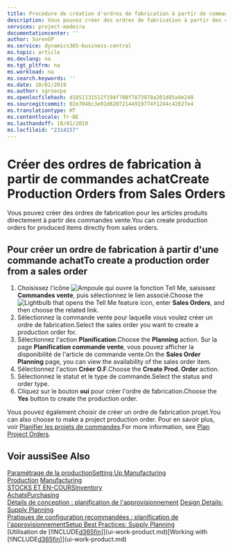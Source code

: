 ```yaml
---
title: Procédure de création d'ordres de fabrication à partir de commandes vente | Microsoft Docs
description: Vous pouvez créer des ordres de fabrication à partir des commandes vente dans le département Ventes & marketing.
services: project-madeira
documentationcenter: ''
author: SorenGP
ms.service: dynamics365-business-central
ms.topic: article
ms.devlang: na
ms.tgt_pltfrm: na
ms.workload: na
ms.search.keywords: ''
ms.date: 10/01/2019
ms.author: sgroespe
ms.openlocfilehash: d1851131512f194f708f7873978a201d85a9e248
ms.sourcegitcommit: 02e704bc3e01d62072144919774f1244c42827e4
ms.translationtype: HT
ms.contentlocale: fr-BE
ms.lasthandoff: 10/01/2019
ms.locfileid: "2314157"
---
```

# <a name="create-production-orders-from-sales-orders"></a><span data-ttu-id="d63fe-103">Créer des ordres de fabrication à partir de commandes achat</span><span class="sxs-lookup"><span data-stu-id="d63fe-103">Create Production Orders from Sales Orders</span></span>
<span data-ttu-id="d63fe-104">Vous pouvez créer des ordres de fabrication pour les articles produits directement à partir des commandes vente.</span><span class="sxs-lookup"><span data-stu-id="d63fe-104">You can create production orders for produced items directly from sales orders.</span></span>  

## <a name="to-create-a-production-order-from-a-sales-order"></a><span data-ttu-id="d63fe-105">Pour créer un ordre de fabrication à partir d'une commande achat</span><span class="sxs-lookup"><span data-stu-id="d63fe-105">To create a production order from a sales order</span></span>  

1.  <span data-ttu-id="d63fe-106">Choisissez l'icône ![Ampoule qui ouvre la fonction Tell Me](media/ui-search/search_small.png "Dites-moi ce que vous voulez faire"), saisissez **Commandes vente**, puis sélectionnez le lien associé.</span><span class="sxs-lookup"><span data-stu-id="d63fe-106">Choose the ![Lightbulb that opens the Tell Me feature](media/ui-search/search_small.png "Tell me what you want to do") icon, enter **Sales Orders**, and then choose the related link.</span></span>  
2.  <span data-ttu-id="d63fe-107">Sélectionnez la commande vente pour laquelle vous voulez créer un ordre de fabrication.</span><span class="sxs-lookup"><span data-stu-id="d63fe-107">Select the sales order you want to create a production order for.</span></span>  
3.  <span data-ttu-id="d63fe-108">Sélectionnez l'action **Planification**.</span><span class="sxs-lookup"><span data-stu-id="d63fe-108">Choose the **Planning** action.</span></span> <span data-ttu-id="d63fe-109">Sur la page **Planification commande vente**, vous pouvez afficher la disponibilité de l'article de commande vente.</span><span class="sxs-lookup"><span data-stu-id="d63fe-109">On the **Sales Order Planning** page, you can view the availability of the sales order item.</span></span>  
4.  <span data-ttu-id="d63fe-110">Sélectionnez l'action **Créer O.F**.</span><span class="sxs-lookup"><span data-stu-id="d63fe-110">Choose the **Create Prod. Order** action.</span></span>  
5.  <span data-ttu-id="d63fe-111">Sélectionnez le statut et le type de commande.</span><span class="sxs-lookup"><span data-stu-id="d63fe-111">Select the status and order type.</span></span>  
6.  <span data-ttu-id="d63fe-112">Cliquez sur le bouton **oui** pour créer l'ordre de fabrication.</span><span class="sxs-lookup"><span data-stu-id="d63fe-112">Choose the **Yes** button to create the production order.</span></span>

<span data-ttu-id="d63fe-113">Vous pouvez également choisir de créer un ordre de fabrication projet.</span><span class="sxs-lookup"><span data-stu-id="d63fe-113">You can also choose to make a project production order.</span></span> <span data-ttu-id="d63fe-114">Pour en savoir plus, voir [Planifier les projets de commandes](production-how-to-plan-project-orders.md).</span><span class="sxs-lookup"><span data-stu-id="d63fe-114">For more information, see [Plan Project Orders](production-how-to-plan-project-orders.md).</span></span>   

## <a name="see-also"></a><span data-ttu-id="d63fe-115">Voir aussi</span><span class="sxs-lookup"><span data-stu-id="d63fe-115">See Also</span></span>  
[<span data-ttu-id="d63fe-116">Paramétrage de la production</span><span class="sxs-lookup"><span data-stu-id="d63fe-116">Setting Up Manufacturing</span></span>](production-configure-production-processes.md)  
<span data-ttu-id="d63fe-117">[Production](production-manage-manufacturing.md)  </span><span class="sxs-lookup"><span data-stu-id="d63fe-117">[Manufacturing](production-manage-manufacturing.md)  </span></span>  
[<span data-ttu-id="d63fe-118">STOCKS ET EN-COURS</span><span class="sxs-lookup"><span data-stu-id="d63fe-118">Inventory</span></span>](inventory-manage-inventory.md)  
[<span data-ttu-id="d63fe-119">Achats</span><span class="sxs-lookup"><span data-stu-id="d63fe-119">Purchasing</span></span>](purchasing-manage-purchasing.md)  
<span data-ttu-id="d63fe-120">[Détails de conception : planification de l'approvisionnement](design-details-supply-planning.md) </span><span class="sxs-lookup"><span data-stu-id="d63fe-120">[Design Details: Supply Planning](design-details-supply-planning.md) </span></span>  
[<span data-ttu-id="d63fe-121">Pratiques de configuration recommandées : planification de l'approvisionnement</span><span class="sxs-lookup"><span data-stu-id="d63fe-121">Setup Best Practices: Supply Planning</span></span>](setup-best-practices-supply-planning.md)  
<span data-ttu-id="d63fe-122">[Utilisation de [!INCLUDE[d365fin](includes/d365fin_md.md)]](ui-work-product.md)</span><span class="sxs-lookup"><span data-stu-id="d63fe-122">[Working with [!INCLUDE[d365fin](includes/d365fin_md.md)]](ui-work-product.md)</span></span>
